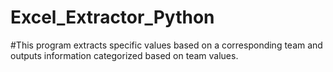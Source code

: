 # Excel_Extractor_Python

#This program extracts specific values based on a corresponding team and outputs information categorized based on team values.

